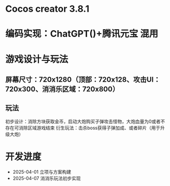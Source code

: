 # Cocos creator 3.8.1
# 编码实现：ChatGPT()+腾讯元宝 混用
# 游戏设计与玩法
## 屏幕尺寸：720x1280（顶部：720x128、攻击UI：720x300、消消乐区域：720x800）
## 玩法
初步设计：消除方块获取金币，启动大炮购买子弹攻击怪物，大炮血量为0或者不存在可消除区域游戏结束
衍生玩法：击杀boss获得子弹加成、或者碎片（用于升级大炮）
# 开发进度
- 2025-04-01 立项与方案构建
- 2025-04-07 消消乐玩法初步实现


